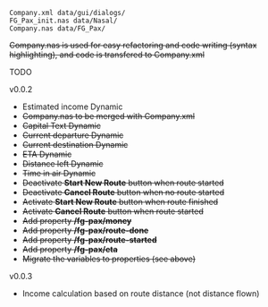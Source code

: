 	Company.xml data/gui/dialogs/
	FG_Pax_init.nas data/Nasal/
	Company.nas data/FG_Pax/

~~Company.nas is used for easy refactoring and code writing (syntax highlighting), and code is transfered to Company.xml~~

TODO

v0.0.2
- Estimated income Dynamic
- ~~Company.nas to be merged with Company.xml~~
- ~~Capital Text Dynamic~~
- ~~Current departure Dynamic~~ 
- ~~Current destination Dynamic~~
- ~~ETA Dynamic~~
- ~~Distance left Dynamic~~
- ~~Time in air Dynamic~~
- ~~Deactivate **Start New Route** button when route started~~
- ~~Deactivate **Cancel Route** button when no route started~~
- ~~Activate **Start New Route** button when route finished~~
- ~~Activate **Cancel Route** button when route started~~
- ~~Add property **/fg-pax/money**~~
- ~~Add property **/fg-pax/route-done**~~
- ~~Add property **/fg-pax/route-started**~~
- ~~Add property **/fg-pax/eta**~~
- ~~Migrate the variables to properties (see above)~~

v0.0.3
- Income calculation based on route distance (not distance flown)